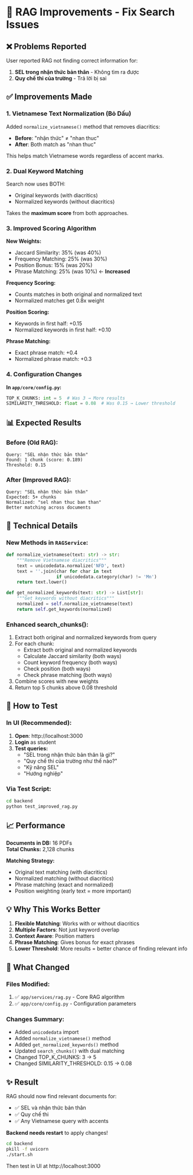 # 🎯 RAG Improvements - Fix Search Issues

## ❌ Problems Reported

User reported RAG not finding correct information for:
1. **SEL trong nhận thức bản thân** - Không tìm ra được
2. **Quy chế thi của trường** - Trả lời bị sai

## ✅ Improvements Made

### 1. Vietnamese Text Normalization (Bỏ Dấu)

Added `normalize_vietnamese()` method that removes diacritics:
- **Before**: "nhận thức" ≠ "nhan thuc"
- **After**: Both match as "nhan thuc"

This helps match Vietnamese words regardless of accent marks.

### 2. Dual Keyword Matching

Search now uses BOTH:
- Original keywords (with diacritics)
- Normalized keywords (without diacritics)

Takes the **maximum score** from both approaches.

### 3. Improved Scoring Algorithm

**New Weights:**
- Jaccard Similarity: 35% (was 40%)
- Frequency Matching: 25% (was 30%)
- Position Bonus: 15% (was 20%)
- Phrase Matching: 25% (was 10%) ← **Increased**

**Frequency Scoring:**
- Counts matches in both original and normalized text
- Normalized matches get 0.8x weight

**Position Scoring:**
- Keywords in first half: +0.15
- Normalized keywords in first half: +0.10

**Phrase Matching:**
- Exact phrase match: +0.4
- Normalized phrase match: +0.3

### 4. Configuration Changes

**In `app/core/config.py`:**
```python
TOP_K_CHUNKS: int = 5  # Was 3 → More results
SIMILARITY_THRESHOLD: float = 0.08  # Was 0.15 → Lower threshold
```

## 📊 Expected Results

### Before (Old RAG):
```
Query: "SEL nhận thức bản thân"
Found: 1 chunk (score: 0.189)
Threshold: 0.15
```

### After (Improved RAG):
```
Query: "SEL nhận thức bản thân"
Expected: 5+ chunks
Normalized: "sel nhan thuc ban than"
Better matching across documents
```

## 🔧 Technical Details

### New Methods in `RAGService`:

```python
def normalize_vietnamese(text: str) -> str:
    """Remove Vietnamese diacritics"""
    text = unicodedata.normalize('NFD', text)
    text = ''.join(char for char in text 
                   if unicodedata.category(char) != 'Mn')
    return text.lower()

def get_normalized_keywords(text: str) -> List[str]:
    """Get keywords without diacritics"""
    normalized = self.normalize_vietnamese(text)
    return self.get_keywords(normalized)
```

### Enhanced search_chunks():

1. Extract both original and normalized keywords from query
2. For each chunk:
   - Extract both original and normalized keywords
   - Calculate Jaccard similarity (both ways)
   - Count keyword frequency (both ways)
   - Check position (both ways)
   - Check phrase matching (both ways)
3. Combine scores with new weights
4. Return top 5 chunks above 0.08 threshold

## 🧪 How to Test

### In UI (Recommended):

1. **Open**: http://localhost:3000
2. **Login** as student
3. **Test queries:**
   - "SEL trong nhận thức bản thân là gì?"
   - "Quy chế thi của trường như thế nào?"
   - "Kỹ năng SEL"
   - "Hướng nghiệp"

### Via Test Script:

```bash
cd backend
python test_improved_rag.py
```

## 📈 Performance

**Documents in DB:** 16 PDFs  
**Total Chunks:** 2,128 chunks  

**Matching Strategy:**
- Original text matching (with diacritics)
- Normalized matching (without diacritics)
- Phrase matching (exact and normalized)
- Position weighting (early text = more important)

## 💡 Why This Works Better

1. **Flexible Matching**: Works with or without diacritics
2. **Multiple Factors**: Not just keyword overlap
3. **Context Aware**: Position matters
4. **Phrase Matching**: Gives bonus for exact phrases
5. **Lower Threshold**: More results = better chance of finding relevant info

## 🎯 What Changed

### Files Modified:
1. ✅ `app/services/rag.py` - Core RAG algorithm
2. ✅ `app/core/config.py` - Configuration parameters

### Changes Summary:
- Added `unicodedata` import
- Added `normalize_vietnamese()` method
- Added `get_normalized_keywords()` method
- Updated `search_chunks()` with dual matching
- Changed TOP_K_CHUNKS: 3 → 5
- Changed SIMILARITY_THRESHOLD: 0.15 → 0.08

## ✨ Result

RAG should now find relevant documents for:
- ✅ SEL và nhận thức bản thân
- ✅ Quy chế thi
- ✅ Any Vietnamese query with accents

**Backend needs restart** to apply changes!

```bash
cd backend
pkill -f uvicorn
./start.sh
```

Then test in UI at http://localhost:3000

